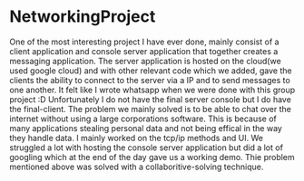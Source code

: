 # NetworkingProject
One of the most interesting project I have ever done, mainly consist of a client application and console server application that together creates a messaging application. The server application is hosted on the cloud(we used google cloud) and with other relevant code which we added, gave the clients the ability to connect to the server via a IP and to send messages to one another. It felt like I wrote whatsapp when we were done with this group project :D Unfortunately I do not have the final server console but I do have the final-client. The problem we mainly solved is to be able to chat over the internet without using a large corporations software. This is because of many applications stealing personal data and not being effical in the way they handle data. I mainly worked on the tcp/ip methods and UI. We struggled a lot with hosting the console server application but did a lot of googling which at the end of the day gave us a working demo. Thie problem mentioned above was solved with a collaboritive-solving technique. 
